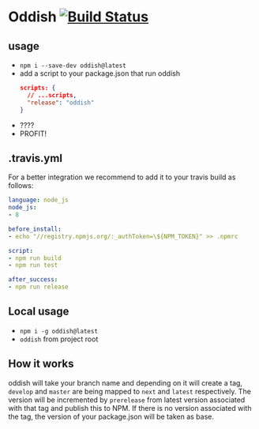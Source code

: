 # Oddish [![Build Status](https://travis-ci.org/mulesoft-labs/oddish.svg)](https://travis-ci.org/mulesoft-labs/oddish)

## usage

* `npm i --save-dev oddish@latest`
* add a script to your package.json that run oddish
  ```json
  scripts: {
    // ...scripts,
    "release": "oddish"
  }
  ```
* ????
* PROFIT!


## .travis.yml

For a better integration we recommend to add it to your travis build as follows:

```yml
language: node_js
node_js:
- 8

before_install:
- echo "//registry.npmjs.org/:_authToken=\${NPM_TOKEN}" >> .npmrc

script:
- npm run build
- npm run test

after_success:
- npm run release
```

## Local usage

* `npm i -g oddish@latest`
* `oddish` from project root 

## How it works

oddish will take your branch name and depending on it will create a tag, `develop` and `master` are being mapped to `next` and `latest` respectively. The version will be incremented by `prerelease` from latest version associated with that tag and publish this to NPM. If there is no version associated with the tag, the version of your package.json will be taken as base. 

